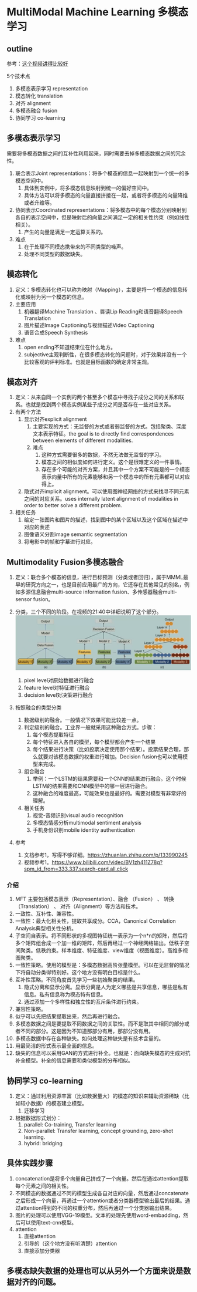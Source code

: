 # MultiModal Machine Learning 多模态学习

## outline

参考：[这个视频讲得比较好](https://www.bilibili.com/video/BV1X84y1F7uU?spm_id_from=333.337.search-card.all.click)

5个技术点

1. 多模态表示学习 representation
2. 模态转化 translation
3. 对齐 alignment
4. 多模态融合 fusion
5. 协同学习 co-learning

## 多模态表示学习

需要将多模态数据之间的互补性利用起来，同时需要去掉多模态数据之间的冗余性。

1. 联合表示Joint representations：将多个模态的信息一起映射到一个统一的多模态空间中。
   1. 具体到实例中，将多模态信息映射到统一的偏好空间中。
   2. 具体方法可以将多模态的向量直接拼接在一起，或者将多模态的向量降维或者升维等。
2. 协同表示Coordinated representations：将多模态中的每个模态分别映射到各自的表示空间中，但是映射后的向量之间满足一定的相关性约束（例如线性相关）。
   1. 产生的向量是满足一定运算关系的。
3. 难点
   1. 在于处理不同模态携带来的不同类型的噪声。
   2. 处理不同类型的数据缺失。

## 模态转化

1. 定义：多模态转化也可以称为映射（Mapping），主要是将一个模态的信息转化或映射为另一个模态的信息。
2. 主要应用
   1. 机器翻译Machine Translation 、唇读Lip Reading和语音翻译Speech Translation
   2. 图片描述Image Captioning与视频描述Video Captioning
   3. 语音合成Speech Synthesis
3. 难点
   1. open ending不知道结束位在什么地方。
   2. subjective主观判断性，在很多模态转化的问题时，对于效果并没有一个比较客观的评判标准。也就是目标函数的确定非常主观。

## 模态对齐

1. 定义：从来自同一个实例的两个甚至多个模态中寻找子成分之间的关系和联系。也就是找到两个模态实例某些子成分之间是否存在一些对应关系。
2. 有两个方法
   1. 显示对齐explicit alignment
      1. 主要实现的方式：无监督的方式或者弱监督的方式。包括聚类、深度文本表示特征。the goal is to directly find correspondences between elements of different modalities.
      2. 难点
         1. 这种方式需要很多的数据，不然无法做无监督的学习。
         2. 模态之间的相似度如何进行定义。这个是很难定义的一件事情。
         3. 存在多个可能的对齐方案，并且其中一个方案不可能是的一个模态表示向量中所有的元素能够和另一个模态中的所有元素都可以对应得上。
   2. 隐式对齐implicit alignment。可以使用图神经网络的方式来找寻不同元素之间的对应关系。uses internally latent alignment of modalities in order to better solve a different problem.
3. 相关任务
   1. 给定一张图片和图片的描述，找到图中的某个区域以及这个区域在描述中对应的表述
   2. 图像语义分割image semantic segmentation
   3. 将电影中的帧和字幕进行对应。

## Multimodality Fusion多模态融合

1. 定义：联合多个模态的信息，进行目标预测（分类或者回归），属于MMML最早的研究方向之一，也是目前应用最广的方向，它还存在其他常见的别名，例如多源信息融合multi-source information fusion、多传感器融合multi-sensor fusion。
2. 分类，三个不同的阶段。在视频的21:40中详细说明了这个部分。![多模态融合按照融合类型分类说明图](../../pictures/MultiModalFusionCategory.png "多模态融合按照融合类型分类说明图")
   1. pixel level对原始数据进行融合
   2. feature level对特征进行融合
   3. decision level对决策进行融合
3. 按照融合的类型分类
   1. 数据级别的融合。一般情况下效果可能比较差一点。
   2. 判定级别的融合。工业界一般就采用这种融合方式。步骤：
      1. 每个模态提取特征
      2. 每个特征进入各自的模型，每个模型都会产生一个结果
      3. 每个结果进行决策（比如投票决定使用那个结果）。投票结果合理，那么就要对该模态数据的权重进行增加。Decision fusion也可以使用模型来完成。
   3. 组合融合
      1. 举例：一个LSTM的结果需要和一个CNN的结果进行融合。这个时候LSTM的结果需要和CNN模型中的哪一层进行融合。
      2. 这种融合的难度最高，可能效果也是最好的。需要对模型有非常好的理解。
   4. 相关任务
      1. 视觉-音频识别visual audio recognition
      2. 多模态情感分析multimodal sentiment analysis
      3. 手机身份识别mobile identity authentication

4. 参考
   1. 文档参考1，写得不够详细。<https://zhuanlan.zhihu.com/p/133990245>
   2. 视频参考1。<https://www.bilibili.com/video/BV1zh411Z78q?spm_id_from=333.337.search-card.all.click>

### 介绍

1. MFT 主要包括模态表示（Representation）、融合 （Fusion） 、 转换 （Translation） 、 对齐（Alignment）等方法和技术。
2. 一致性、互补性、兼容性。
3. 一致性：最大化相关性，提取共享成分。CCA，Canonical Correlation Analysis典型相关性分析。
4. 子空间自表示。将不同形状的多视图特征统一表示为一个n*n的矩阵，然后将多个矩阵组合成一个加一维的矩阵，然后再经过一个神经网络输出。低秩子空间聚类。低秩约束。样本维度、特征维度、view维度（视图维度）。高维多视图聚类。
5. 一致性策略。使用的模型是：多模态数据高阶张量模型。可以在无监督的情况下将自动分类得特别好。这个地方没有明白目标是什么。
6. 互补性策略。不同角度首先学习一些初始聚类的结果。
   1. 隐式分离和显示分离。显示分离是人为定义哪些是共享信息，哪些是私有信息。私有信息称为模态特有信息。
   2. 通过添加一个多样性和独立性的互斥条件进行约束。
7. 兼容性策略。
8. 似乎可以先把结果提取出来，然后再进行融合。
9. 多模态数据之间是要提取不同数据之间的关联性。而不是取其中相同的部分或者不同的部分。这是因为不知道那部分有用，那部分没有用。
10. 多模态数据中存在各种缺失。如何处理这种缺失是有技术含量的。
11. 用最简洁的形式表示最全面的信息。
12. 缺失的信息可以采用GAN的方式进行补全。也就是：面向缺失模态的生成对抗补全模型。补全的信息需要和类似模型的分布相似。

## 协同学习 co-learning

1. 定义：通过利用资源丰富（比如数据量大）的模态的知识来辅助资源稀缺（比如较小数据）的模态建立模型。
   1. 迁移学习
2. 根据数据形式划分：
   1. parallel: Co-training, Transfer learning
   2. Non-parallel: Transfer learning, concept grounding, zero-shot learning.
   3. hybrid: bridging

## 具体实践步骤

1. concatenation是将多个向量自己拼成了一个向量。然后在通过attention提取每个元素之间的相关性。
2. 不同模态的数据通过不同的模型生成各自对应的向量，然后通过concatenate之后形成一个向量，再通过一个attention或者分类器模型输出最后的结果。通过attention得到的不同的权重分布，然后再通过一个分类器输出结果。
3. 图片的处理可以使用VGG-19模型。文本的处理先使用word-embadding，然后可以使用text-cnn模型。
4. attention
   1. 直接attention
   2. 引导的（这个地方没有听清楚）attention
   3. 直接添加分类器

## 多模态缺失数据的处理也可以从另外一个方面来说是数据对齐的问题。
